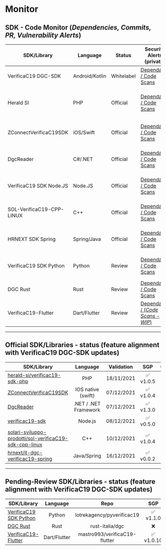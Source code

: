 # Monitor
## SDK - Code Monitor (_Dependencies, Commits, PR, Vulnerability Alerts_)

| SDK/Library               | Language       | Status     | Security Alerts (private) | Checks | Workflows (pub/pvt) | Checks |
|---------------------------|----------------|------------|---------------------------|--------|---------------------|--------|
| VerificaC19 DGC-SDK       | Android/Kotlin | Whitelabel | [Dependabot / Code Scans](https://github.com/VC19-SDK/it-dgc-verificac19-sdk-android/security) | ✅ | [CodeQL](https://github.com/VC19-SDK/it-dgc-verificac19-sdk-android/actions) | [![CodeQL](https://github.com/VC19-SDK/it-dgc-verificac19-sdk-android/actions/workflows/codeql-analysis.yml/badge.svg)](https://github.com/VC19-SDK/it-dgc-verificac19-sdk-android/actions/workflows/codeql-analysis.yml) |
| Herald SI                 | PHP            | Official   | [Dependabot / Code Scans](https://github.com/VC19-SDK/verificac19-sdk-php/security) | ✅ | [DevSkim + Psalm](https://github.com/VC19-SDK/verificac19-sdk-php/actions) | [![DevSkim](https://github.com/VC19-SDK/verificac19-sdk-php/actions/workflows/devskim-analysis.yml/badge.svg)](https://github.com/VC19-SDK/verificac19-sdk-php/actions/workflows/devskim-analysis.yml) [![Psalm Static analysis](https://github.com/VC19-SDK/verificac19-sdk-php/actions/workflows/psalm.yml/badge.svg)](https://github.com/VC19-SDK/verificac19-sdk-php/actions/workflows/psalm.yml) |
| ZConnectVerificaC19SDK    | iOS/Swift      | Official   | [Dependabot / Code Scans](https://github.com/VC19-SDK/zconnect-verificaC19-sdk-ios/security) | ✅ | [DevSkim + MobSF](https://github.com/VC19-SDK/zconnect-verificaC19-sdk-ios/actions) | [![DevSkim](https://github.com/VC19-SDK/zconnect-verificaC19-sdk-ios/actions/workflows/devskim-analysis.yml/badge.svg)](https://github.com/VC19-SDK/zconnect-verificaC19-sdk-ios/actions/workflows/devskim-analysis.yml) [![MobSF](https://github.com/VC19-SDK/zconnect-verificaC19-sdk-ios/actions/workflows/mobsf.yml/badge.svg)](https://github.com/VC19-SDK/zconnect-verificaC19-sdk-ios/actions/workflows/mobsf.yml) |
| DgcReader                 | C#/.NET        | Official   | [Dependabot / Code Scans](https://github.com/VC19-SDK/DgcReader/security) | ✅ | [CodeQL + DevSkim](https://github.com/VC19-SDK/DgcReader/actions) | [![CodeQL](https://github.com/VC19-SDK/DgcReader/actions/workflows/codeql-analysis.yml/badge.svg)](https://github.com/VC19-SDK/DgcReader/actions/workflows/codeql-analysis.yml) [![DevSkim](https://github.com/VC19-SDK/DgcReader/actions/workflows/devskim-analysis.yml/badge.svg)](https://github.com/VC19-SDK/DgcReader/actions/workflows/devskim-analysis.yml) |
| VerificaC19 SDK Node.JS   | Node.JS        | Official   | [Dependabot / Code Scans](https://github.com/VC19-SDK/verificac19-sdk/security) | ✅ | [CodeQL + DevSkim](https://github.com/VC19-SDK/verificac19-sdk/actions) | [![CodeQL](https://github.com/VC19-SDK/verificac19-sdk/actions/workflows/codeql-analysis.yml/badge.svg)](https://github.com/VC19-SDK/verificac19-sdk/actions/workflows/codeql-analysis.yml) [![DevSkim](https://github.com/VC19-SDK/verificac19-sdk/actions/workflows/devskim-analysis.yml/badge.svg)](https://github.com/VC19-SDK/verificac19-sdk/actions/workflows/devskim-analysis.yml) |
| SOL-VerificaC19-CPP-LINUX | C++            | Official   | [Dependabot / Code Scans](https://github.com/VC19-SDK/sol-verificaC19-sdk-cpp-linux/security) | ✅ | [CodeQL + DevSkim](https://github.com/VC19-SDK/sol-verificaC19-sdk-cpp-linux/actions) | [![CodeQL](https://github.com/VC19-SDK/sol-verificaC19-sdk-cpp-linux/actions/workflows/codeql-analysis.yml/badge.svg)](https://github.com/VC19-SDK/sol-verificaC19-sdk-cpp-linux/actions/workflows/codeql-analysis.yml) [![DevSkim](https://github.com/VC19-SDK/sol-verificaC19-sdk-cpp-linux/actions/workflows/devskim-analysis.yml/badge.svg)](https://github.com/VC19-SDK/sol-verificaC19-sdk-cpp-linux/actions/workflows/devskim-analysis.yml) |
| HRNEXT SDK Spring         | Spring/Java    | Official   | [Dependabot / Code Scans](https://github.com/VC19-SDK/it-dgc-verificac19-spring/security) | ✅ | [CodeQL + DevSkim](https://github.com/VC19-SDK/it-dgc-verificac19-spring/actions) | [![CodeQL](https://github.com/VC19-SDK/it-dgc-verificac19-spring/actions/workflows/codeql-analysis.yml/badge.svg)](https://github.com/VC19-SDK/it-dgc-verificac19-spring/actions/workflows/codeql-analysis.yml) [![DevSkim](https://github.com/VC19-SDK/it-dgc-verificac19-spring/actions/workflows/devskim-analysis.yml/badge.svg)](https://github.com/VC19-SDK/it-dgc-verificac19-spring/actions/workflows/devskim-analysis.yml) |
| VerificaC19 SDK Python    | Python         | Review     | [Dependabot / Code Scans](https://github.com/VC19-SDK/pyverificac19/security) | ✅ | [CodeQL + DevSkim](https://github.com/VC19-SDK/pyverificac19/actions) | [![CodeQL](https://github.com/VC19-SDK/pyverificac19/actions/workflows/codeql-analysis.yml/badge.svg)](https://github.com/VC19-SDK/pyverificac19/actions/workflows/codeql-analysis.yml) [![DevSkim](https://github.com/VC19-SDK/pyverificac19/actions/workflows/devskim-analysis.yml/badge.svg)](https://github.com/VC19-SDK/pyverificac19/actions/workflows/devskim-analysis.yml) |
| DGC Rust                  | Rust           | Review     | [Dependabot / Code Scans](https://github.com/VC19-SDK/dgc/security) | ✅ | [DevSkim](https://github.com/VC19-SDK/dgc/actions) | [![DevSkim](https://github.com/VC19-SDK/dgc/actions/workflows/devskim-analysis.yml/badge.svg)](https://github.com/VC19-SDK/dgc/actions/workflows/devskim-analysis.yml) |
| VerificaC19-Flutter       | Dart/Flutter   | Review     | [Dependabot / (_Code Scans - WIP_)](https://github.com/VC19-SDK/verificaC19-flutter/security) | - | [(_WIP_)](https://github.com/VC19-SDK/verificaC19-flutter/actions) | - |

----------------------------

## Official SDK/Libraries - status (feature alignment with VerificaC19 DGC-SDK updates)

| SDK/Library | Language  | Validation | SGP | CRL/DRL | Booster| Exemptions | School | Work | 
| -----------    | :-: | :-:      |  :-:      |  :-:      |  :-:      | :-: | :-: | :-: | 
| [herald-si/verificac19-sdk-php](https://github.com/herald-si/verificac19-sdk-php)| PHP| 18/11/2021 |  ✅<br>v1.0.5      |  ✅<br>v1.1.0       |  ✅<br>v1.2.0      | ✅<br>v1.3.0 | ❌ | ❌ |
| [ZConnectVerificaC19SDK](https://github.com/hrzucchetti/zconnect-verificaC19-sdk-ios) | IOS native (swift) | 07/12/2021 |  ✅<br>v1.0.4   |  ✅<br>v1.1.0       |  ✅<br>v1.1.1       | ✅<br>v1.1.2 | ❌ | ❌ |
| [DgcReader](https://github.com/DevTrevi/DgcReader) | .NET / .NET Framework | 07/12/2021 | ✅<br>v1.3.0 | ✅<br>v2.0.0 | ✅<br>v2.1.0 | ✅<br>v2.3.0 | ✅<br>v2.4.0 | ❌ |
| [verificac19-sdk](https://github.com/italia/verificac19-sdk )   | Node.js |  08/12/2021    |  ✅<br>v0.5.0     |  ✅<br>v0.6.0     | ✅<br>v0.7.0   | ❌ | ❌ | ❌ |
| [solari-sviluppo-prodotti/sol-verificaC19-sdk-cpp-linux](https://github.com/solari-sviluppo-prodotti/sol-verificaC19-sdk-cpp-linux)| C++| 10/12/2021 | ✅<br>v1.0.4       |   ✅<br>v1.1.2      |   ✅<br>v1.1.1      | ✅<br>v1.1.3 | ❌ | ❌ |
| [hrnext/it-dgc-verificac19-spring](https://github.com/hrnext/it-dgc-verificac19-spring) | Java/Spring | 16/12/2021 | ✅<br>v0.0.2      |  ✅<br>v0.0.3      |  ✅<br>v0.0.3      | ❌ | ❌ | ❌ |

----------------------------

## Pending-Review SDK/Libraries - status (feature alignment with VerificaC19 DGC-SDK updates)

| SDK/Library                                                             | Language     | Repo                          | SGP           | CRL/DRL       | Booster          | Exemptions | School | Work |
| ----------------------------------------------------------------------- | :----------: | :---------------------------: | :-----------: | :-----------: | :--------------: | :-: | :-: | :-: |
| [VerificaC19 SDK Python](https://github.com/lotrekagency/pyverificac19) | Python       | lotrekagency/pyverificac19    | ✅<br>v1.1.0  | ✅<br>v1.1.0 | ✅<br>v1.1.0     | ❌ | ❌ | ❌ |
| [DGC Rust](https://github.com/rust-italia/dgc)                          | Rust         | rust-italia/dgc               | ❌            | ❌           | ❌               | ❌ | ❌ | ❌ |
| [VerificaC19-Flutter](https://github.com/mastro993/verificaC19-flutter) | Dart/Flutter | mastro993/verificaC19-flutter | ✅<br>v1.0.10 | ✅<br>v1.1.0 | ✅<br>v1.2.0     | ✅<br>v1.2.3 | ❌ | ❌ |
